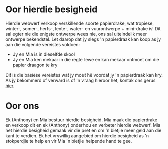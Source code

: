 # Oor hierdie besigheid

Hierdie webwerf verkoop verskillende soorte papierdrake, wat tropiese, winter-, somer-, herfs-, lente-, water- en vuurontwerpe + mini-drake is! Dit sal egter nie die enigste ontwerpe wees nie, ons sal uiteindelik meer ontwerpe bekendstel. Let daarop dat jy slegs 'n papierdraak kan koop as jy aan die volgende vereistes voldoen:

- Jy en Mia is in dieselfde skool
- Jy en Mia ken mekaar in die regte lewe en kan mekaar ontmoet om die papier draagon te kry

Dit is die basiese vereistes wat jy moet hê voordat jy 'n papierdraak kan kry. As jy bekommerd of verward is of 'n vraag hieroor het, kontak ons ​​gerus [hier](https://paperdragons.pages.dev/afrikaans/Kontak-ons/).

# Oor ons

Ek (Anthony) en Mia bestuur hierdie besigheid. Mia maak die papierdrake en verkoop dit en ek (Anthony) onderhou en verbeter hierdie webwerf. Mia het hierdie besigheid gemaak vir die pret en om 'n bietjie meer geld aan die kant te verdien. Ek het vrywillig aangebied om hierdie besigheid as 'n stokperdjie te help en vir Mia 'n bietjie helpende hand te gee.


